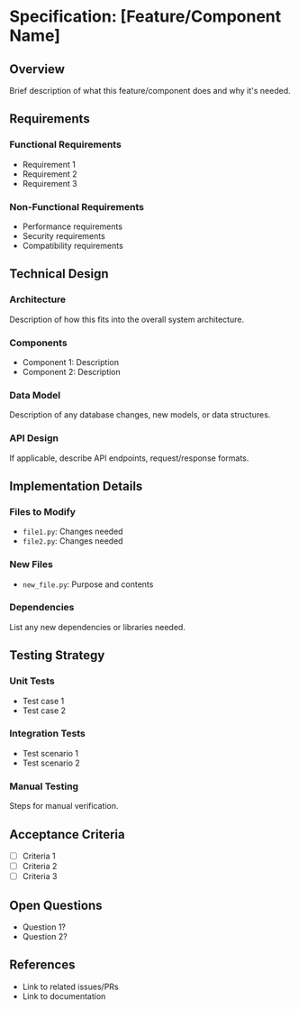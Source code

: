 # Specification: [Feature/Component Name]

## Overview
Brief description of what this feature/component does and why it's needed.

## Requirements
### Functional Requirements
- Requirement 1
- Requirement 2
- Requirement 3

### Non-Functional Requirements
- Performance requirements
- Security requirements
- Compatibility requirements

## Technical Design
### Architecture
Description of how this fits into the overall system architecture.

### Components
- Component 1: Description
- Component 2: Description

### Data Model
Description of any database changes, new models, or data structures.

### API Design
If applicable, describe API endpoints, request/response formats.

## Implementation Details
### Files to Modify
- `file1.py`: Changes needed
- `file2.py`: Changes needed

### New Files
- `new_file.py`: Purpose and contents

### Dependencies
List any new dependencies or libraries needed.

## Testing Strategy
### Unit Tests
- Test case 1
- Test case 2

### Integration Tests
- Test scenario 1
- Test scenario 2

### Manual Testing
Steps for manual verification.

## Acceptance Criteria
- [ ] Criteria 1
- [ ] Criteria 2
- [ ] Criteria 3

## Open Questions
- Question 1?
- Question 2?

## References
- Link to related issues/PRs
- Link to documentation